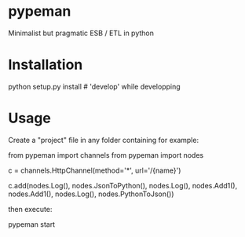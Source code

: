 # pypeman

Minimalist but pragmatic ESB / ETL in python


# Installation

  python setup.py install # 'develop' while developping

# Usage

Create a "project" file in any folder containing for example:

  from pypeman import channels
  from pypeman import nodes
  
  c = channels.HttpChannel(method='*', url='/{name}')

  c.add(nodes.Log(), nodes.JsonToPython(), nodes.Log(), nodes.Add1(), nodes.Add1(), nodes.Log(), nodes.PythonToJson())
  
  
then execute:

  pypeman start
